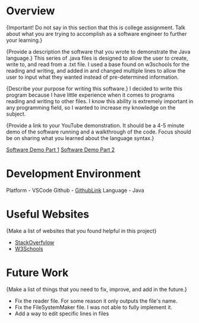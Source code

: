 # Overview

{Important!  Do not say in this section that this is college assignment.  Talk about what you are trying to accomplish as a software engineer to further your learning.}

{Provide a description the software that you wrote to demonstrate the Java language.}
This series of .java files is designed to allow the user to create, write to, and read from a .txt file.  I used a base found on w3schools for the reading and writing, and added in and changed multiple lines to allow the user to input what they wanted instead of pre-determined information.

{Describe your purpose for writing this software.}
I decided to write this program because I have little experience when it comes to programs reading and writing to other files.  I know this ability is extremely important in any programming field, so I wanted to increase my knowledge on the subject.

{Provide a link to your YouTube demonstration.  It should be a 4-5 minute demo of the software running and a walkthrough of the code.  Focus should be on sharing what you learned about the language syntax.}

[Software Demo Part 1](https://www.youtube.com/watch?v=R2nnWm1zpAE)
[Software Demo Part 2](https://www.youtube.com/watch?v=8p0nmkstd5E)

# Development Environment

Platform - VSCode
Github - [GithubLink](https://github.com/Twister1M/CSE-310-Sprint-1/tree/main/FileSystem)
Language - Java

# Useful Websites

{Make a list of websites that you found helpful in this project}
* [StackOverfvlow](https://stackoverflow.com/)
* [W3Schools](https://www.w3schools.com/)

# Future Work

{Make a list of things that you need to fix, improve, and add in the future.}
* Fix the reader file.  For some reason it only outputs the file's name.
* Fix the FileSystemMaker file.  I was not able to fully implement it.
* Add a way to edit specific lines in files
